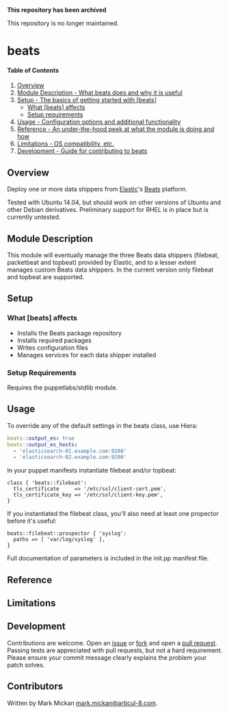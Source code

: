 **This repository has been archived**

This repository is no longer maintained.

# beats

#### Table of Contents

1. [Overview](#overview)
2. [Module Description - What beats does and why it is useful](#module-description)
3. [Setup - The basics of getting started with [beats]](#setup)
    * [What [beats] affects](#what-[beats]-affects)
    * [Setup requirements](#setup-requirements)
4. [Usage - Configuration options and additional functionality](#usage)
5. [Reference - An under-the-hood peek at what the module is doing and how](#reference)
5. [Limitations - OS compatibility, etc.](#limitations)
6. [Development - Guide for contributing to beats](#development)

## Overview

Deploy one or more data shippers from [Elastic](http://elastic.co/)'s
[Beats](https://www.elastic.co/products/beats) platform.

Tested with Ubuntu 14.04, but should work on other versions of Ubuntu and
other Debian derivatives.  Preliminary support for RHEL is in place but is
currently untested.

## Module Description

This module will eventually manage the three Beats data shippers (filebeat,
packetbeat and topbeat) provided by Elastic, and to a lesser extent manages
custom Beats data shippers.  In the current version only filebeat and
topbeat are supported.

## Setup

### What [beats] affects

* Installs the Beats package repository
* Installs required packages
* Writes configuration files
* Manages services for each data shipper installed

### Setup Requirements

Requires the puppetlabs/stdlib module.

## Usage


To override any of the default settings in the beats class, use Hiera:

```YAML
beats::output_es: true
beats::output_es_hosts:
  - 'elasticsearch-01.example.com:9200'
  - 'elasticsearch-02.example.com:9200'
```

In your puppet manifests instantiate filebeat and/or topbeat:

```puppet
class { 'beats::filebeat':
  tls_certificate     => '/etc/ssl/client-cert.pem',
  tls_certificate_key => '/etc/ssl/client-key.pem',
}
```

If you instantiated the filebeat class, you'll also need at least one
propector before it's useful:

```puppet
beats::filebeat::prospector { 'syslog':
  paths => [ 'var/log/syslog' ],
}
```

Full documentation of parameters is included in the init.pp manifest file.

## Reference

## Limitations

## Development

Contributions are welcome.  Open an
[issue](https://github.com/mmickan/puppet-beats/issues) or
[fork](https://github.com/mmickan/puppet-beats/fork) and open a
[pull request](https://github.com/mmickan/puppet-beats/pulls).  Passing
tests are appreciated with pull requests, but not a hard requirement.
Please ensure your commit message clearly explains the problem your patch
solves.

## Contributors

Written by Mark Mickan <mark.mickan@articul-8.com>.
